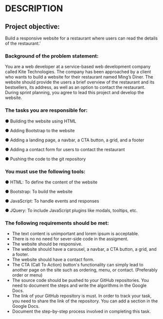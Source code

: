 # DESCRIPTION

## Project objective: 

Build a responsive website for a restaurant where users can read the details of the restaurant.’


### Background of the problem statement: 

You are a web developer at a service-based web development company called Kite Technologies. The company has been approached by a client who wants to build a website for their restaurant named Ming’s Diner. The website should provide the users a brief overview of the restaurant and its bestsellers, its address, as well as an option to contact the restaurant. During sprint planning, you agree to lead this project and develop the website. 


### The tasks you are responsible for: 

● Building the website using HTML

● Adding Bootstrap to the website

● Adding a landing page, a navbar, a CTA button, a grid, and a footer

● Adding a contact form for users to contact the restaurant

● Pushing the code to the git repository


### You must use the following tools: 

● HTML: To define the content of the website

● Bootstrap: To build the website

● JavaScript: To handle events and responses

● JQuery: To include JavaScript plugins like modals, tooltips, etc.


### The following requirements should be met:

 * The text content is unimportant and lorem ipsum is acceptable.
 * There is no no need for sever-side code in the assigment.  
 * The website should be responsive.
 * The website should have a carousel, a navbar, a CTA button, a grid, and a footer. 
 * The website should have a contact form.
 * The CTA (Call To Action) button's functionality can simply lead to another page on the site such as ordering, menu, or contact.  (Preferably order or menu)
 * The source code should be pushed to your GitHub repositories. You need to document the steps and write the algorithms in the Google Docs.
 * The link of your GitHub repository is must. In order to track your task, you need to share the link of the repository. You can add a section in the Google Docs. 
 * Document the step-by-step process involved in completing this task.
